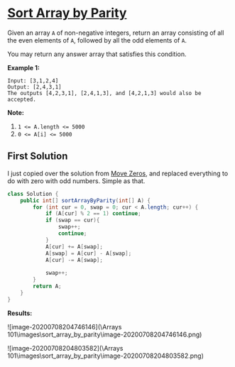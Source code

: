 # [Sort Array by Parity](https://leetcode.com/explore/learn/card/fun-with-arrays/511/in-place-operations/3260/)

Given an array `A` of non-negative integers, return an array consisting of all the even elements of `A`, followed by all the odd elements of `A`.

You may return any answer array that satisfies this condition.

**Example 1:**

```
Input: [3,1,2,4]
Output: [2,4,3,1]
The outputs [4,2,3,1], [2,4,1,3], and [4,2,1,3] would also be accepted.
```

**Note:**

1. `1 <= A.length <= 5000`
2. `0 <= A[i] <= 5000`

## First Solution

I just copied over the solution from [Move Zeros](https://leetcode.com/explore/learn/card/fun-with-arrays/511/in-place-operations/3157/), and replaced everything to do with zero with odd numbers. Simple as that.

```java
class Solution {
    public int[] sortArrayByParity(int[] A) {
        for (int cur = 0, swap = 0; cur < A.length; cur++) {
            if (A[cur] % 2 == 1) continue;
            if (swap == cur){
                swap++;
                continue;
            }
            A[cur] += A[swap];
            A[swap] = A[cur] - A[swap];
            A[cur] -= A[swap];
            
            swap++;
        }
        return A;
    }
}
```

**Results:**

![image-20200708204746146](\Arrays 101\images\sort_array_by_parity\image-20200708204746146.png)

![image-20200708204803582](\Arrays 101\images\sort_array_by_parity\image-20200708204803582.png)

